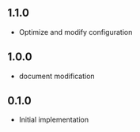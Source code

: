 ## 1.1.0

* Optimize and modify configuration

## 1.0.0

* document modification
## 0.1.0

* Initial implementation


